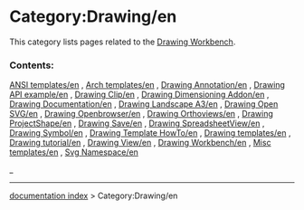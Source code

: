 # Category:Drawing/en
This category lists pages related to the [Drawing Workbench](Drawing_Workbench.md).

### Contents:

[ANSI templates/en](ANSI_templates/en.md) , [Arch templates/en](Arch_templates/en.md) , [Drawing Annotation/en](Drawing_Annotation/en.md) , [Drawing API example/en](Drawing_API_example/en.md) , [Drawing Clip/en](Drawing_Clip/en.md) , [Drawing Dimensioning Addon/en](Drawing_Dimensioning_Addon/en.md) , [Drawing Documentation/en](Drawing_Documentation/en.md) , [Drawing Landscape A3/en](Drawing_Landscape_A3/en.md) , [Drawing Open SVG/en](Drawing_Open_SVG/en.md) , [Drawing Openbrowser/en](Drawing_Openbrowser/en.md) , [Drawing Orthoviews/en](Drawing_Orthoviews/en.md) , [Drawing ProjectShape/en](Drawing_ProjectShape/en.md) , [Drawing Save/en](Drawing_Save/en.md) , [Drawing SpreadsheetView/en](Drawing_SpreadsheetView/en.md) , [Drawing Symbol/en](Drawing_Symbol/en.md) , [Drawing Template HowTo/en](Drawing_Template_HowTo/en.md) , [Drawing templates/en](Drawing_templates/en.md) , [Drawing tutorial/en](Drawing_tutorial/en.md) , [Drawing View/en](Drawing_View/en.md) , [Drawing Workbench/en](Drawing_Workbench/en.md) , [Misc templates/en](Misc_templates/en.md) , [Svg Namespace/en](Svg_Namespace/en.md)

_

---
[documentation index](../README.md) > Category:Drawing/en
